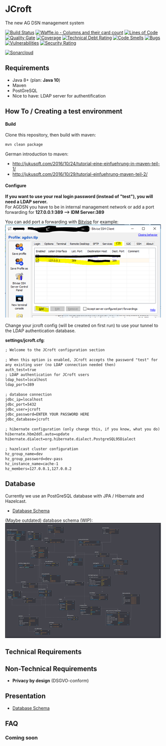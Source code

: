 # JCroft

The new AG DSN management system

[![Build Status](https://travis-ci.org/JGDSN/jcroft.svg?branch=master)](https://travis-ci.org/JGDSN/jcroft)
[![Waffle.io - Columns and their card count](https://badge.waffle.io/JGDSN/jcroft.svg?columns=all)](https://waffle.io/JGDSN/jcroft)
[![Lines of Code](https://sonarcloud.io/api/project_badges/measure?project=de.agdsn%3Ajcroft&metric=ncloc)](https://sonarcloud.io/dashboard/index/de.agdsn%3Ajcroft) 
[![Quality Gate](https://sonarcloud.io/api/project_badges/measure?project=de.agdsn%3Ajcroft&metric=alert_status)](https://sonarcloud.io/dashboard/index/de.agdsn%3Ajcroft) 
[![Coverage](https://sonarcloud.io/api/project_badges/measure?project=de.agdsn%3Ajcroft&metric=coverage)](https://sonarcloud.io/dashboard/index/de.agdsn%3Ajcroft) 
[![Technical Debt Rating](https://sonarcloud.io/api/project_badges/measure?project=de.agdsn%3Ajcroft&metric=sqale_index)](https://sonarcloud.io/dashboard/index/de.agdsn%3Ajcroft) 
[![Code Smells](https://sonarcloud.io/api/project_badges/measure?project=de.agdsn%3Ajcroft&metric=code_smells)](https://sonarcloud.io/dashboard/index/de.agdsn%3Ajcroft) 
[![Bugs](https://sonarcloud.io/api/project_badges/measure?project=de.agdsn%3Ajcroft&metric=bugs)](https://sonarcloud.io/dashboard/index/de.agdsn%3Ajcroft) 
[![Vulnerabilities](https://sonarcloud.io/api/project_badges/measure?project=de.agdsn%3Ajcroft&metric=vulnerabilities)](https://sonarcloud.io/dashboard/index/de.agdsn%3Ajcroft) 
[![Security Rating](https://sonarcloud.io/api/project_badges/measure?project=de.agdsn%3Ajcroft&metric=security_rating)](https://sonarcloud.io/dashboard/index/de.agdsn%3Ajcroft) 

[![Sonarcloud](https://sonarcloud.io/api/project_badges/quality_gate?project=de.agdsn%3Ajcroft)](https://sonarcloud.io/dashboard/index/de.agdsn%3Ajcroft)

## Requirements

  - Java 8+ (plan: **Java 10**)
  - Maven
  - PostGreSQL
  - Nice to have: LDAP server for authentification

## How To / Creating a test environment

#### Build

Clone this repository, then build with maven:

```bash
mvn clean package
```

German introduction to maven:

  - http://jukusoft.com/2016/10/24/tutorial-eine-einfuehrung-in-maven-teil-1/
  - http://jukusoft.com/2016/10/29/tutorial-einfuehrung-maven-teil-2/
  
#### Configure

**If you want to use your real login password (instead of "test"), you will need a LDAP server.**\
For AGDSN you have to be in internal management network or add a port forwarding for **127.0.0.1:389 --> IDM Server:389**

You can add port a forwarding with [Bitvise]() for example:
![Bitvise Configuration](./docs/images/bitvise.png)

Change your jcroft config (will be created on first run) to use your tunnel to the LDAP authentication database.

**settings/jcroft.cfg**:
```text
; Welcome to the JCroft configuration section

; When this option is enabled, JCroft accepts the password "test" for any existing user (no LDAP connection needed then)
auth_test=true
; LDAP authentication for JCroft users
ldap_host=localhost
ldap_port=389

; database connection
jdbc_ip=localhost
jdbc_port=5432
jdbc_user=jcroft
jdbc_password=ENTER YOUR PASSWORD HERE
jdbc_database=jcroft

; hibernate configuration (only change this, if you know, what you do)
hibernate.hbm2ddl.auto=update
hibernate.dialect=org.hibernate.dialect.PostgreSQL95Dialect

; hazelcast cluster configuration
hz_group_name=dev
hz_group_password=dev-pass
hz_instance_name=cache-1
hz_members=127.0.0.1,127.0.0.2
```

## Database

Currently we use an PostGreSQL database with JPA / Hibernate and Hazelcast.

  - [Database Schema](https://app.sqldbm.com/MySQL/Share/DL-CbDicBqLISCKnigtAp0GFrngIE8md_DYjF4jNYw0)

(Maybe outdated) database schema (WIP):
![Database Design](./docs/images/database_design_schema.png)

## Technical Requirements

## Non-Technical Requirements

  - **Privacy by design** (DSGVO-conform)
  
## Presentation

  - [Database Schema](https://app.sqldbm.com/MySQL/Share/DL-CbDicBqLISCKnigtAp0GFrngIE8md_DYjF4jNYw0)
  
## FAQ

### Coming soon

